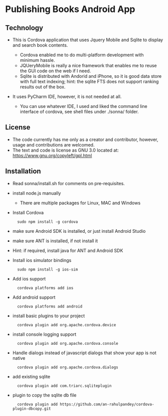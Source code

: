 
Publishing Books Android App
=============================



Technology
----------

* This is Cordova application that uses Jquery Mobile and Sqlite to display and search
book contents.
    * Cordova enabled me to do multi-platform development with minimum hassle.
    * JQUeryMobile is really a nice framework that enables me to reuse the GUI code on the web if I need.
    * Sqlite is distributed with Andorid and iPhone, so it is good data store with full text indexing; hint: the 
    sqlite FTS does not support ranking results out of the box. 
     
* It uses PyCharm IDE, however, it is not needed at all.
    * You can use whatever IDE, I used and liked the command line interface of cordova,
    see shell files under ./sonna/ folder. 


License
--------
* The code currently has me only as a creator and contributor, however, usage and contributions are welcomed.
* The text and code is license as GNU 3.0 located at: https://www.gnu.org/copyleft/gpl.html


Installation
-------------
* Read sonna/install.sh for comments on pre-requisites.

* install node.js manually
    * There are multiple packages for Linux, MAC and Windows

* Install Cordova
        
        sudo npm install -g cordova

* make sure Android SDK is installed, or just install Android Studio

* make sure ANT is installed, if not install it

* Hint: if required, install java for ANT and Android SDK

* Install ios simulator bindings
        
        sudo npm install -g ios-sim


* Add ios support

        cordova platforms add ios

* Add android support

        cordova platforms add android

* install basic plugins to your project

        cordova plugin add org.apache.cordova.device

* install console logging support

        cordova plugin add org.apache.cordova.console

* Handle dialogs instead of javascript dialogs that show your app is not native

        cordova plugin add org.apache.cordova.dialogs

* add existing sqlite

        cordova plugin add com.triarc.sqliteplugin

* plugin to copy the sqlite db file

        cordova plugin add https://github.com/an-rahulpandey/cordova-plugin-dbcopy.git

